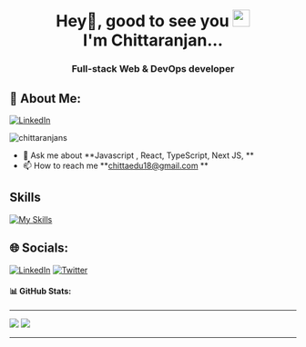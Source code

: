 <h1 align="center">Hey👋, good to see you <img src="https://emojis.slackmojis.com/emojis/images/1531849430/4246/blob-sunglasses.gif?1531849430" width="30"/><br />I'm Chittaranjan...</h1>
<h3 align="center">Full-stack Web & DevOps developer </h3>

## 💫 About Me:
[![LinkedIn](https://img.shields.io/badge/LinkedIn-%230077B5.svg?logo=linkedin&logoColor=white)](https://www.linkedin.com/in/chittaranjan18) <p align =""> <img src="https://komarev.com/ghpvc/?username=chittaranjans&label=Profile%20views&color=0e75b6&style=flat" alt="chittaranjans" /> </p>
- 💬 Ask me about **Javascript , React, TypeScript, Next JS,  **
- 📫 How to reach me **chittaedu18@gmail.com **

<!-- 🚀I write Blog at **https://gyana.me/blog**
- 👍 My side projects are at **https://gyana.me/projects**
- 👍 Personal Portfolio page **https://gyana.me** -->
## Skills

[![My Skills](https://skillicons.dev/icons?i=js,py,typescript,react,nextjs,nodejs,nginx,html,css,bash&theme=light)](https://skillicons.dev)

## 🌐 Socials:
[![LinkedIn](https://img.shields.io/badge/LinkedIn-%230077B5.svg?logo=linkedin&logoColor=white)](https://www.linkedin.com/in/chittaranjan18) [![Twitter](https://img.shields.io/badge/Twitter-%231DA1F2.svg?logo=Twitter&logoColor=white)](https://twitter.com/chittaedu18) 

#### 📊 GitHub Stats:
---

<!--## [![Chittaranjan's github activity graph](https://github-readme-activity-graph.vercel.app/graph?username=chittaranjans&bg_color=000000&color=ffffff&line=ffa047&point=1b03d3&area=true&hide_border=true)](https://github.com/Chittaranjans/github-readme-activity-graph)
-->

![](https://github-readme-streak-stats.herokuapp.com/?user=chittaranjans&theme=dark&hide_border=true)
![](https://github-readme-stats.vercel.app/api/top-langs/?username=chittaranjans&theme=dark&hide_border=true&include_all_commits=true&count_private=true&layout=compact) 

---

  <!--## 💰 You can help me by Sponcering
  [![BuyMeACoffee](https://img.shields.io/badge/Buy%20Me%20a%20Coffee-ffdd00?style=for-the-badge&logo=buy-me-a-coffee&logoColor=black)](https://buymeacoffee.com/gyanaranjan) [![PayPal](https://img.shields.io/badge/PayPal-00457C?style=for-the-badge&logo=paypal&logoColor=white)](https://paypal.me/gyanar25) 

  
<!-- Proudly created by Gyana ( http://gyana.me ) -->
